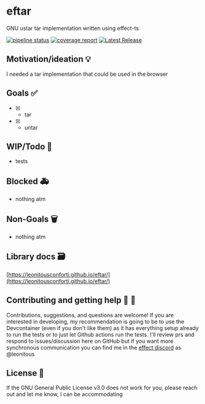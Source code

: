 # eftar

GNU ustar tar implementation written using effect-ts

[![pipeline status](https://git.ltgk.net/leoconforti/eftar/badges/main/pipeline.svg)](https://git.ltgk.net/leoconforti/eftar/-/commits/main) [![coverage report](https://git.ltgk.net/leoconforti/eftar/badges/main/coverage.svg?job=build_job)](https://git.ltgk.net/leoconforti/eftar/-/commits/main) [![Latest Release](https://git.ltgk.net/leoconforti/eftar/-/badges/release.svg)](https://git.ltgk.net/leoconforti/eftar/-/releases)

## Motivation/ideation :bulb:

I needed a tar implementation that could be used in the browser

## Goals :white_check_mark:

- [x] - tar
- [x] - untar

## WIP/Todo :construction:

- tests

## Blocked :ambulance:

- nothing atm

## Non-Goals :wastebasket:

- nothing atm

## Library docs :card_file_box:

[https://leonitousconforti.github.io/eftar/](https://leonitousconforti.github.io/eftar/)

## Contributing and getting help :speech_balloon: :beers:

Contributions, suggestions, and questions are welcome! If you are interested in developing, my recommendation is going to be to use the Devcontainer (even if you don't like them) as it has everything setup already to run the tests or to just let Github actions run the tests. I'll review prs and respond to issues/discussion here on GitHub but if you want more synchronous communication you can find me in the [effect discord](https://discord.gg/effect-ts) as @leonitous

## License :page_facing_up:

If the GNU General Public License v3.0 does not work for you, please reach out and let me know, I can be accommodating
